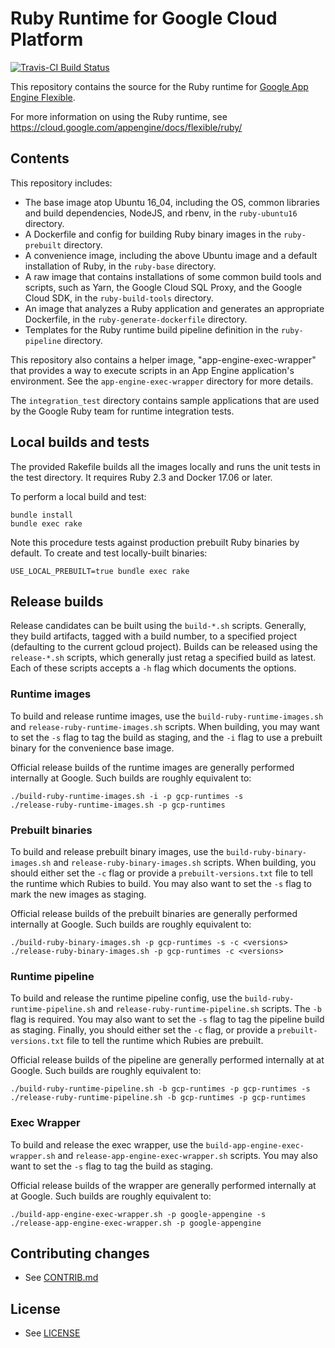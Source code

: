 # Ruby Runtime for Google Cloud Platform

[![Travis-CI Build Status](https://travis-ci.org/GoogleCloudPlatform/ruby-docker.svg)](https://travis-ci.org/GoogleCloudPlatform/ruby-docker/)

This repository contains the source for the Ruby runtime for
[Google App Engine Flexible](https://cloud.google.com/appengine/docs/flexible/).

For more information on using the Ruby runtime, see
https://cloud.google.com/appengine/docs/flexible/ruby/

## Contents

This repository includes:

* The base image atop Ubuntu 16_04, including the OS, common libraries and
  build dependencies, NodeJS, and rbenv, in the `ruby-ubuntu16` directory.
* A Dockerfile and config for building Ruby binary images in the
  `ruby-prebuilt` directory.
* A convenience image, including the above Ubuntu image and a default
  installation of Ruby, in the `ruby-base` directory.
* A raw image that contains installations of some common build tools and
  scripts, such as Yarn, the Google Cloud SQL Proxy, and the Google Cloud SDK,
  in the `ruby-build-tools` directory.
* An image that analyzes a Ruby application and generates an appropriate
  Dockerfile, in the `ruby-generate-dockerfile` directory.
* Templates for the Ruby runtime build pipeline definition in the
  `ruby-pipeline` directory.

This repository also contains a helper image, "app-engine-exec-wrapper" that
provides a way to execute scripts in an App Engine application's environment.
See the `app-engine-exec-wrapper` directory for more details.

The `integration_test` directory contains sample applications that are used
by the Google Ruby team for runtime integration tests.

## Local builds and tests

The provided Rakefile builds all the images locally and runs the unit tests
in the test directory. It requires Ruby 2.3 and Docker 17.06 or later.

To perform a local build and test:

    bundle install
    bundle exec rake

Note this procedure tests against production prebuilt Ruby binaries by default.
To create and test locally-built binaries:

    USE_LOCAL_PREBUILT=true bundle exec rake

## Release builds

Release candidates can be built using the `build-*.sh` scripts. Generally, they
build artifacts, tagged with a build number, to a specified project (defaulting
to the current gcloud project). Builds can be released using the `release-*.sh`
scripts, which generally just retag a specified build as latest. Each of these
scripts accepts a `-h` flag which documents the options.

### Runtime images

To build and release runtime images, use the `build-ruby-runtime-images.sh` and
`release-ruby-runtime-images.sh` scripts.
When building, you may want to set the `-s` flag to tag the build as staging,
and the `-i` flag to use a prebuilt binary for the convenience base image.

Official release builds of the runtime images are generally performed
internally at Google. Such builds are roughly equivalent to:

    ./build-ruby-runtime-images.sh -i -p gcp-runtimes -s
    ./release-ruby-runtime-images.sh -p gcp-runtimes

### Prebuilt binaries

To build and release prebuilt binary images, use the
`build-ruby-binary-images.sh` and `release-ruby-binary-images.sh` scripts.
When building, you should either set the `-c` flag or provide a
`prebuilt-versions.txt` file to tell the runtime which Rubies to build. You may
also want to set the `-s` flag to mark the new images as staging.

Official release builds of the prebuilt binaries are generally performed
internally at Google. Such builds are roughly equivalent to:

    ./build-ruby-binary-images.sh -p gcp-runtimes -s -c <versions>
    ./release-ruby-binary-images.sh -p gcp-runtimes -c <versions>

### Runtime pipeline

To build and release the runtime pipeline config, use the
`build-ruby-runtime-pipeline.sh` and `release-ruby-runtime-pipeline.sh` scripts.
The `-b` flag is required. You may also want to set the `-s` flag to tag the
pipeline build as staging. Finally, you should either set the `-c` flag, or
provide a `prebuilt-versions.txt` file to tell the runtime which Rubies are
prebuilt.

Official release builds of the pipeline are generally performed internally at
at Google. Such builds are roughly equivalent to:

    ./build-ruby-runtime-pipeline.sh -b gcp-runtimes -p gcp-runtimes -s
    ./release-ruby-runtime-pipeline.sh -b gcp-runtimes -p gcp-runtimes

### Exec Wrapper

To build and release the exec wrapper, use the
`build-app-engine-exec-wrapper.sh` and `release-app-engine-exec-wrapper.sh`
scripts. You may also want to set the `-s` flag to tag the build as staging.

Official release builds of the wrapper are generally performed internally at
at Google. Such builds are roughly equivalent to:

    ./build-app-engine-exec-wrapper.sh -p google-appengine -s
    ./release-app-engine-exec-wrapper.sh -p google-appengine

## Contributing changes

* See [CONTRIB.md](CONTRIB.md)

## License

* See [LICENSE](LICENSE)

